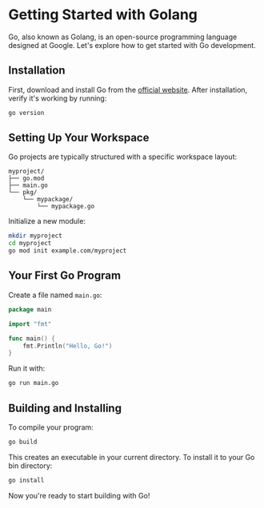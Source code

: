 # Getting Started with Golang

Go, also known as Golang, is an open-source programming language designed at Google. Let's explore how to get started with Go development.

## Installation

First, download and install Go from the [official website](https://golang.org/dl/). After installation, verify it's working by running:

```bash
go version
```

## Setting Up Your Workspace

Go projects are typically structured with a specific workspace layout:

```
myproject/
├── go.mod
├── main.go
└── pkg/
    └── mypackage/
        └── mypackage.go
```

Initialize a new module:

```bash
mkdir myproject
cd myproject
go mod init example.com/myproject
```

## Your First Go Program

Create a file named `main.go`:

```go
package main

import "fmt"

func main() {
    fmt.Println("Hello, Go!")
}
```

Run it with:

```bash
go run main.go
```

## Building and Installing

To compile your program:

```bash
go build
```

This creates an executable in your current directory. To install it to your Go bin directory:

```bash
go install
```

Now you're ready to start building with Go!